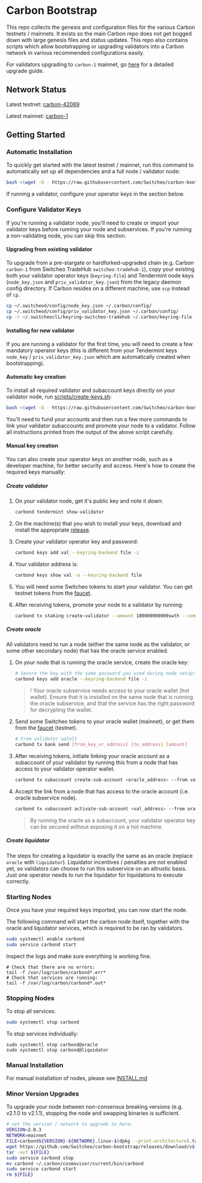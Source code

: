 # Carbon Bootstrap

This repo collects the genesis and configuration files for the various Carbon testnets / mainnets. It exists so the main Carbon repo does not get bogged down with large genesis files and status updates. This repo also contains scripts which allow bootstrapping or upgrading validators into a Carbon network in various recommended configurations easily.

For validators upgrading to `carbon-1` mainnet, go [here](/STARGATE.md) for a detailed upgrade guide.

## Network Status

Latest testnet: [carbon-42069](./carbon-42069/genesis.json)

Latest mainnet: [carbon-1](./carbon-1/genesis.json)

## Getting Started

### Automatic Installation

To quickly get started with the latest testnet / mainnet, run this command to automatically set up all dependencies and a full node / validator node:

```bash
bash <(wget -O - https://raw.githubusercontent.com/Switcheo/carbon-bootstrap/master/scripts/setup.sh) -adlop <chain_id> <your_moniker>
```

If running a validator, configure your operator keys in the section below.

### Configure Validator Keys

If you're running a validator node, you'll need to create or import your validator keys before running your node and subservices. If you're running a non-validating node, you can skip this section.

#### Upgrading from existing validator

To upgrade from a pre-stargate or hardforked-upgraded chain (e.g. Carbon `carbon-1` from Switcheo TradeHub `switcheo-tradehub-1`), copy your existing both your validator operator keys (`keyring-file`) and Tendermint node keys (`node_key.json` and `priv_validator_key.json`) from the legacy daemon config directory. If Carbon resides on a different machine, use `scp` instead of `cp`.

```bash
cp ~/.switcheod/config/node_key.json ~/.carbon/config/
cp ~/.switcheod/config/priv_validator_key.json ~/.carbon/config/
cp -r ~/.switcheocli/keyring-switcheo-tradehub ~/.carbon/keyring-file
```

#### Installing for new validator

If you are running a validator for the first time, you will need to create a few mandatory operator keys (this is different from your Tendermint keys `node_key` / `priv_validator_key.json` which are automatically created when bootstrapping).

#### Automatic key creation

To install all required validator and subaccount keys directly on your validator node, run [scripts/create-keys.sh](./scripts/create-keys.sh):

```bash
bash <(wget -O - https://raw.githubusercontent.com/Switcheo/carbon-bootstrap/master/scripts/create-keys.sh)
```

You'll need to fund your accounts and then run a few more commands to link your validator subaccounts and promote your node to a validator. Follow all instructions printed from the output of the above script carefully.

#### Manual key creation

You can also create your operator keys on another node, such as a developer machine, for better security and access. Here's how to create the required keys manually:

##### Create validator

1. On your validator node, get it's public key and note it down:

      ```bash
      carbond tendermint show-validator
      ```

2. On the machine(s) that you wish to install your keys, download and install the appropriate [release](https://github.com/Switcheo/carbon-bootstrap/releases).

3. Create your validator operator key and password:

    ```bash
    carbond keys add val --keyring-backend file -i
    ```

4. Your validator address is:

    ```bash
    carbond keys show val -a --keyring-backend file
    ```

5. You will need some Switcheo tokens to start your validator. You can get testnet tokens from the [faucet](https://test-faucet.carbon.network).

6. After receiving tokens, promote your node to a validator by running:

    ```bash
    carbond tx staking create-validator --amount 100000000000swth --commission-max-change-rate "0.025" --commission-max-rate "0.20" --commission-rate "0.05" --details "Some details about your validator" --from val --pubkey='PublicKeyFromStep1' --moniker "NameForYourValidator" --min-self-delegation "1" --fees 100000000swth --gas 300000 --chain-id <chain_id> --keyring-backend file
    ```

##### Create oracle

All validators need to run a node (either the same node as the validator, or some other secondary node) that has the oracle service enabled.

1. On your node that is running the oracle service, create the oracle key:

    ```bash
    # Secure the key with the same password you used during node setup!
    carbond keys add oracle --keyring-backend file -i
    ```

    >! Your oracle subservice needs access to your oracle wallet (hot wallet). Ensure that it is installed on the same node that is running the oracle subservice, and that the service has the right password for decrypting the wallet.

2. Send some Switcheo tokens to your oracle wallet (mainnet), or get them from the [faucet](https://test-faucet.carbon.network) (testnet).

    ```bash
    # From validator walelt
    carbond tx bank send [from_key_or_address] [to_address] [amount]
    ```

3. After receiving tokens, initiate linking your oracle account as a subaccount of your validator by running this from a node that has access to your validator operator wallet.

    ```bash
    carbond tx subaccount create-sub-account <oracle_address> --from val --fees 100000000swth  --gas 300000 --chain-id <chain_id> --keyring-backend file -y
    ```

4. Accept the link from a node that has access to the oracle account (i.e. oracle subservice node).

    ```bash
    carbond tx subaccount activate-sub-account <val_address> --from oracle --fees 100000000swth --gas 300000 --chain-id <chain_id> --keyring-backend file -y
    ```

    > By running the oracle as a subaccount, your validator operator key can be secured without exposing it on a hot machine.

##### Create liquidator

The steps for creating a liquidator is exactly the same as an oracle (replace `oracle` with `liquidator`). Liquidator incentives / penalties are not enabled yet, so validators can choose to run this subservice on an altrustic basis. Just one operator needs to run the liquidator for liquidations to execute correctly.

### Starting Nodes

Once you have your required keys imported, you can now start the node.

The following command will start the carbon node itself, together with the oracle and liquidator services, which is required to be ran by validators.

```bash
sudo systemctl enable carbond
sudo service carbond start
```

Inspect the logs and make sure everything is working fine.

```shell
# Check that there are no errors:
tail -f /var/log/carbon/carbond*.err*
# Check that services are running:
tail -f /var/log/carbon/carbond*.out*
```

### Stopping Nodes

To stop all services:

```bash
sudo systemctl stop carbond
```

To stop services individually:

```shell
sudo systemctl stop carbond@oracle
sudo systemctl stop carbond@liquidator
```

### Manual Installation

For manual installation of nodes, please see [INSTALL.md](/INSTALL.md)

### Minor Version Upgrades

To upgrade your node between non-consensus breaking versions (e.g. v2.1.0 to v2.1.1), stopping the node and swapping binaries is sufficient.

```bash
# set the version / network to upgrade to here:
VERSION=2.0.3
NETWORK=mainnet
FILE=carbond${VERSION}-${NETWORK}.linux-$(dpkg --print-architecture).tar.gz
wget https://github.com/Switcheo/carbon-bootstrap/releases/download/v${VERSION}/${FILE}
tar -xvf ${FILE}
sudo service carbond stop
mv carbond ~/.carbon/cosmovisor/current/bin/carbond
sudo service carbond start
rm ${FILE}
```
